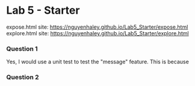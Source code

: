 # Lab 5 - Starter
expose.html site: https://nguyenhaley.github.io/Lab5_Starter/expose.html <br>
explore.html site: https://nguyenhaley.github.io/Lab5_Starter/explore.html

### Question 1
Yes, I would use a unit test to test the "message" feature. This is because 

### Question 2

